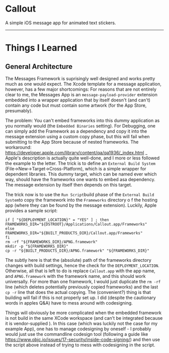 # Callout
A simple iOS message app for animated text stickers.

------------------------------
# Things I Learned
## General Architecture
The Messages Framework is suprisingly well designed and works pretty much as one would expect. The Xcode  template for a  message application, however, has a few major shortcomings: For reasons that are not entirely clear to me, the Messages App is an `message-payload-provider` extension embedded into  a wrapper application that by itself doesn't (and can't) contain any code but must contain some artwork (for the App Store, presumably).

The problem:  You can't embed frameworks into this dummy application as you normally would (the `Embedded Binaries` setting). For Debugging, one can simply add the Framework as a dependency and copy it into the message extension using a custom copy phase, but this will fail when submitting to the App Store because of nested frameworks. The workaround: https://developer.apple.com/library/content/qa/qa1936/_index.html _
Apple's description is actually quite well-done, and I more or less followed the example to the letter. The trick is to define an `External Build System` (File->New->Target->Cross-Platform), which is a simple wrapper for dependent libraries. This dummy target, which can be named ever which way, should have the frameworks one wants to embed asa dependency. The message extension by itself then depends on this target.

The trick now is to use the `Run Script`build phase of the `External Build System`to copy the framework into the `Frameworks` directory o f the hosting app (where they can be found by the message extension). Luckily, Apple provides a sample script:

    if [ "${DEPLOYMENT_LOCATION}" = "YES" ] ; then
    FRAMEWORKS_DIR="${DSTROOT}/Applications/Callout.app/Frameworks"
    else
    FRAMEWORKS_DIR="${BUILT_PRODUCTS_DIR}/Callout.app/Frameworks"
    fi
    rm -rf "${FRAMEWORKS_DIR}/APNG.framework"
    mkdir -p "${FRAMEWORKS_DIR}"
    cp -r "${BUILT_PRODUCTS_DIR}/APNG.framework" "${FRAMEWORKS_DIR}"
  
The subtly here is that the (absolute) path of the frameworks directory changes with build settings, hence the check for the `DEPLOYMENT_LOCATION`. Otherwise, all that is left to do is replace `Callout.app` with the app name, and `APNG.framework` with the framework name, and this should work universally. For more than one framework, I would just duplicate the `rm -rf` line (which deletes potentially previously copied frameworks) and the last `cp -r` line that does the actual copying. The (convenient?) thing is that building will fail if this is not properly set up. I did (despite the cautionary words in apples Q&A) have to mess around with codesigning. 

Things will obviously be more complicated when the embedded framework is not build in the same XCode workspace (and can't be integrated because it is vendor-supplied ). In this case (which was luckily not the case for my example App), one has to manage codesigning by oneself - I probably would just use the commandline codesign tool (following a guide like https://www.objc.io/issues/17-security/inside-code-signing/) and then use the script above instead of trying to mess with codesigning in the script.
